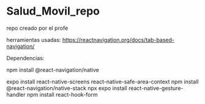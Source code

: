 # Salud_Movil_repo

repo creado por el profe

herramientas usadas: https://reactnavigation.org/docs/tab-based-navigation/

Dependencias:

npm install @react-navigation/native

expo install react-native-screens react-native-safe-area-context
npm install @react-navigation/native-stack
npx expo install react-native-gesture-handler
npm install react-hook-form
